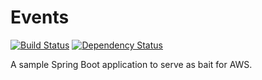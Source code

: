 # Events

[![Build Status](https://travis-ci.org/rroques/events.svg?branch=master)](https://travis-ci.org/rroques/events)
[![Dependency Status](https://dependencyci.com/github/rroques/events/badge)](https://dependencyci.com/github/rroques/events)

A sample Spring Boot application to serve as bait for AWS.
